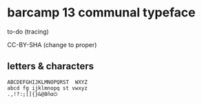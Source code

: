 # barcamp 13 communal typeface

to-do (tracing)

CC-BY-SHA (change to proper)

## letters & characters

`ABCDEFGHIJKLMNOPQRST  WXYZ`  
`abcd fg ijklmnopq st vwxyz`  
`.,!?:;[]{}&@8ñα⏻`

